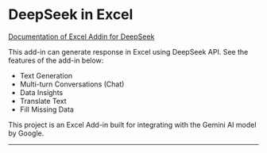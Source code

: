 # DeepSeek in Excel
[Documentation of Excel Addin for DeepSeek](https://www.listendata.com/2025/01/3-ways-to-integrate-deepseek-in-excel.html)

This add-in can generate response in Excel using DeepSeek API. See the features of the add-in below:
* Text Generation
* Multi-turn Conversations (Chat)
* Data Insights
* Translate Text
* Fill Missing Data

This project is an Excel Add-in built for integrating with the Gemini AI model by Google.

---


